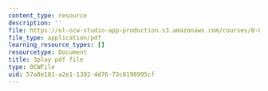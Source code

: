```yaml
---
content_type: resource
description: ''
file: https://ol-ocw-studio-app-production.s3.amazonaws.com/courses/8-01sc-classical-mechanics-fall-2016/57a8e181a2e113924d7673c0198995cf_c15RtHXBVuQ.pdf
file_type: application/pdf
learning_resource_types: []
resourcetype: Document
title: 3play pdf file
type: OCWFile
uid: 57a8e181-a2e1-1392-4d76-73c0198995cf
---
```

